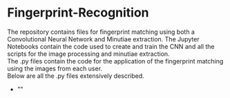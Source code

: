 # Fingerprint-Recognition
The repository contains files for fingerprint matching using both a Convolutional Neural Network and Minutiae extraction. 
The Jupyter Notebooks contain the code used to create and train the CNN and all the scripts for the image processing and minutiae extraction.  
The .py files contain the code for the application of the fingerprint matching using the images from each user.  
Below are all the .py files extensively described.  
- ""
